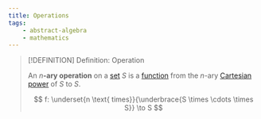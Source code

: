```yaml
---
title: Operations
tags:
    - abstract-algebra
    - mathematics
---
```


>[!DEFINITION] Definition: Operation
>
>An $n$**-ary operation** on a [set](../../../Set%20Theory/Sets.md) $S$ is a [function](../../../Analysis/Functions/index.md) from the $n$-ary [Cartesian power](../../../Set%20Theory/Set%20Operations.md) of $S$ to $S$.
>
>$$
>f: \underset{n \text{ times}}{\underbrace{S \times \cdots \times S}} \to S
>$$
>